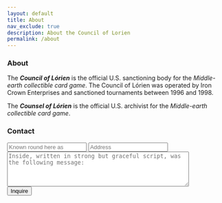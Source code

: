 ```yaml
---
layout: default
title: About
nav_exclude: true
description: About the Council of Lorien 
permalink: /about
---
```


### About

The ***Council of Lórien*** is the official U.S. sanctioning body for the _Middle-earth collectible card game_. 
The Council of Lórien was operated by Iron Crown Enterprises and sanctioned tournaments between 1996 and 1998.

The ***Counsel of Lórien*** is the official U.S. archivist for the _Middle-earth collectible card game_.

### Contact

<form method="post" action="https://forms.un-static.com/forms/870c9fca8c1e2d184592d226cb8a21c725eed1a1">
  <input type="text" name="name" placeholder="Known round here as" required>
  <input type="email" name="email" placeholder="Address" required>
  <textarea name="message" placeholder="Inside, written in strong but graceful script, was the following message:" cols="50" rows="5"></textarea>
  <br>
  <button type="submit" class="btn">Inquire</button>
</form>
